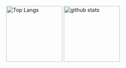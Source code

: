<p align="left"> 
  <img alt="Top Langs" height="150px" src="https://github-readme-stats.vercel.app/api/top-langs/?username=sunaga104&layout=compact&show_icons=true&theme=tokyonight" />
  <img alt="github stats" height="150px" src="https://github-readme-stats.vercel.app/api?username=sunaga104&theme=tokyonight&show_icons=ture" />
</p>

